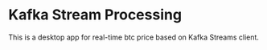 # Kafka Stream Processing
 This is a desktop app for real-time btc price based on Kafka Streams client.
